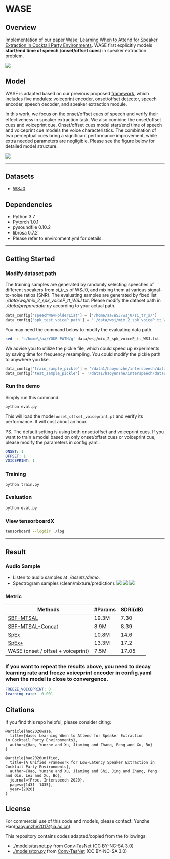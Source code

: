 # WASE

## Overview

Implementation of our paper [Wase: Learning When to Attend for Speaker Extraction in Cocktail Party Environments](https://arxiv.org/abs/). WASE first explicitly models **start/end time of speech** (**onset/offset cues**) in speaker extraction problem.

![](./assets/framework.png)

## Model

WASE is adapted based on our previous proposed [framework](http://www.interspeech2020.org/uploadfile/pdf/Mon-3-11-6.pdf), which includes five modules: voiceprint encoder, onset/offset detector, speech encoder, speech decoder, and speaker extraction module.

In this work, we focus on the onset/offset cues of speech and verify their effectiveness in speaker extraction task. We also combine the onset/offset cues and voiceprint cue. Onset/offset
cues model start/end time of speech and voiceprint cue models the
voice characteristics. The combination of two perceptual cues bring a significant performance improvement, while extra needed parameters are negligible. Please see the figure below for detailed model structure.

![](./assets/model.png)
***************************************************************

## Datasets
* [WSJ0](https://catalog.ldc.upenn.edu/LDC93S6A)

## Dependencies
* Python 3.7
* Pytorch 1.0.1
* pysoundfile 0.10.2
* librosa 0.7.2
* Please refer to environment.yml for details.

***************************************************************
## Getting Started
### Modify dataset path
The training samples are generated by randomly selecting speeches of different speakers from *si_tr_s* of WSJ0, and mixing them at various signal-to-noise ratios (SNR). The evaluating samples are generated by fixed list *./data/wsj/mix_2_spk_voiceP_tt_WSJ.txt*. Please modify the dataset path in *./data/preparedata.py* according to your actual path.
```python
data_config['speechWavFolderList'] = ['/home/aa/WSJ/wsj0/si_tr_s/']
data_config['spk_test_voiceP_path'] = './data/wsj/mix_2_spk_voiceP_tt_WSJ.txt'
```
You may need the command below to modify the evaluating data path.
```bash
sed -i 's/home\/aa/YOUR PATH/g' data/wsj/mix_2_spk_voiceP_tt_WSJ.txt
```
We advise you to utilize the pickle file, which could speed up experiments by saving time for frequency resampling. You could modify the pickle path to anywhere you like.
```python
data_config['train_sample_pickle'] = '/data1/haoyunzhe/interspeech/dataset/wsj0_pickle/train_sample.pickle'
data_config['test_sample_pickle'] = '/data1/haoyunzhe/interspeech/dataset/wsj0_pickle/test_sample.pickle'
```
### Run the demo
Simply run this command:
```bash
python eval.py
```
This will load the model `onset_offset_voiceprint.pt` and verify its performance. It will cost about an hour.

PS. The default setting is using both onset/offset and voiceprint cues. If you want to train a model based on only onset/offset cues or voiceprint cue, please modify the parameters in config.yaml.

```yaml
ONSET: 1
OFFSET: 1
VOICEPRINT: 1
```

### Training

```bash
python train.py
```

### Evaluation

```bash
python eval.py
```

### View tensorboardX

```bash
tensorboard --logdir ./log
```
*******************************************************************

## Result

### Audio Sample

<!-- - Listen to audio sample at webpage: http://swpark.me/voicefilter/ -->
- Listen to audio samples at *./assets/demo*.
- Spectrogram samples (clean/mixture/prediction).
![](./assets/demo/fm_mf/0_None1_clean.png)
![](./assets/demo/fm_mf/0_None1_noisy.png)
![](./assets/demo/fm_mf/0_None1_pre.png)
### Metric

| Methods             | #Params | SDRi(dB) |
| ---------------------- | ----- | ---- |
| [SBF-MTSAL](https://ieeexplore.ieee.org/document/8683874)   |  19.3M  |  7.30 |
| [SBF-MTSAL-Concat](https://ieeexplore.ieee.org/document/8683874)      | 8.9M  | 8.39 |
| [SpEx](https://ieeexplore.ieee.org/document/9067003)      | 10.8M  | 14.6 |
| [SpEx+](https://arxiv.org/abs/2005.04686)      | 13.3M  | 17.2 |
| WASE (onset / offset + voiceprint)      | 7.5M   | 17.05 |

### If you want to repeat the results above, you need to decay learning rate and freeze voiceprint encoder in config.yaml when the model is close to convergence.

```yaml
FREEZE_VOICEPRINT: 0
learning_rate:  0.001
```

## Citations

If you find this repo helpful, please consider citing:

```
@article{hao2020wase,
  title={Wase: Learning When to Attend for Speaker Extraction
in Cocktail Party Environments},
  author={Hao, Yunzhe and Xu, Jiaming and Zhang, Peng and Xu, Bo}
}
```

```
@article{hao2020unified,
  title={A Unified Framework for Low-Latency Speaker Extraction in Cocktail Party Environments},
  author={Hao, Yunzhe and Xu, Jiaming and Shi, Jing and Zhang, Peng and Qin, Lei and Xu, Bo},
  journal={Proc. Interspeech 2020},
  pages={1431--1435},
  year={2020}
}
```

## License

For commercial use of this code and models, please contact: Yunzhe Hao(haoyunzhe2017@ia.ac.cn)

This repository contains codes adapted/copied from the followings:
- [./models/tasnet.py](./models/tasnet.py) from [Conv-TasNet](https://github.com/naplab/Conv-TasNet) (CC BY-NC-SA 3.0)
- [./models/tcn.py](./models/tcn.py) from [Conv-TasNet](https://github.com/naplab/Conv-TasNet) (CC BY-NC-SA 3.0)
